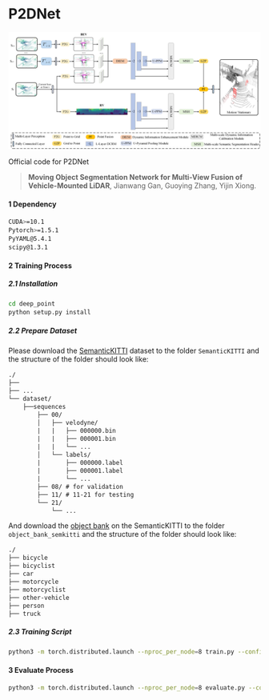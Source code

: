 # P2DNet
![teaser](./imgs/network_1.jpg)

Official code for P2DNet

> **Moving Object Segmentation Network for Multi-View Fusion of Vehicle-Mounted LiDAR**,
> Jianwang Gan, Guoying Zhang, Yijin Xiong.


#### 1 Dependency

```bash
CUDA>=10.1
Pytorch>=1.5.1
PyYAML@5.4.1
scipy@1.3.1
```

#### 2 Training Process

##### 2.1 Installation

```bash
cd deep_point
python setup.py install
```

##### 2.2 Prepare Dataset

Please download the [SemanticKITTI](http://www.semantic-kitti.org/dataset.html#overview) dataset to the folder `SemanticKITTI` and the structure of the folder should look like:

```
./
├── 
├── ...
└── dataset/
    ├──sequences
        ├── 00/         
        │   ├── velodyne/
        |   |	├── 000000.bin
        |   |	├── 000001.bin
        |   |	└── ...
        │   └── labels/ 
        |       ├── 000000.label
        |       ├── 000001.label
        |       └── ...
        ├── 08/ # for validation
        ├── 11/ # 11-21 for testing
        └── 21/
	        └── ...
```

And download the [object bank](https://drive.google.com/file/d/1QdSpkMLixvKQL6QPircbDI_0-GlGwsdj/view?usp=sharing) on the SemanticKITTI to the folder `object_bank_semkitti` and the structure of the folder should look like:

```
./
├── bicycle
├── bicyclist
├── car
├── motorcycle
├── motorcyclist
├── other-vehicle
├── person
├── truck
```

##### 2.3 Training Script

```bash
python3 -m torch.distributed.launch --nproc_per_node=8 train.py --config config/config_smvf_sgd_ohem_vfe_k2_fp16_48epoch.py
```

#### 3 Evaluate Process

```bash
python3 -m torch.distributed.launch --nproc_per_node=8 evaluate.py --config config/config_smvf_sgd_ohem_vfe_k2_fp16_48epoch.py --start_epoch 0 --end_epoch 47
```
